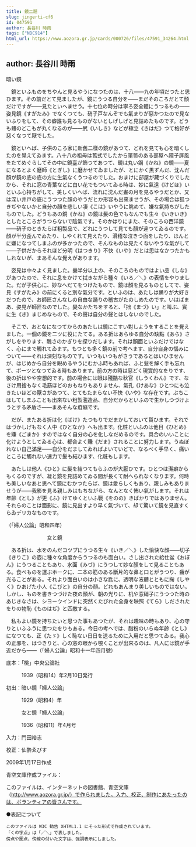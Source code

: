 ```yaml
---
title: 鏡二題
slug: jingerti-cf6
id: 047591
author: 長谷川 時雨
tags: ["NDC914"]
html_url: https://www.aozora.gr.jp/cards/000726/files/47591_34264.html
---
```


## author: 長谷川 時雨

暗い鏡



　鏡といふものをちやんと見るやうになつたのは、十八――九の年頃だつたと思ひます。その前だとて見ましたが、鏡にうつる自分を――まだそのころだとて顏だけですが――見たといへませう。十七位の時分は寧ろ姿全體にうつるもの――姿見鏡《すがたみ》でなくつても、硝子戸なんぞでも氣まりが惡かつたので見ないふりをして、その癖誰も見るものがないとしげしげと見詰めたものです。どうも體のどこもが丸くなるのが――尻《いしき》などが極立《きはだ》つて格好が惡くなつて厭でした。

　鏡といへば、子供のころ家に新舊二樣の鏡があつて、どれを見ても心を暗くしたのを覺えてゐます。八十八の祖母は舊式でしたから箪笥のある部屋へ障子屏風をたてめぐらしてその中に鏡臺が飾つてあつて、鏡は丸い鋼《かね》の鏡――夏になるとよく磨師《とぎし》に磨かせてゐましたが、とにかく黒ずんだ、沈んだ顏が鏡の底の底の方に生氣なくうつるのでした。おまけに部屋が藏づくりでしたから、それに窓の青葉などに白い花でもついてゐる時は、妙に氣遠《けどほ》いといふ心持ちがして、美しくいへば、流れに沈んだ晝の月を見るやうだとか、又は深い井戸の底にうつつた顏のやうだとか形容も出來ませうが、その場合は狐つきぢやないかと自分の顏を悲しい凄《こは》いやうに眺めて、嫌な氣持ちがしたものでした。どうもあの銅《かね》の鏡は髮の色でもなんでも生々《いきいき》としたところがうつらないで陰氣です。そのかはりにまた、そのころの西洋鏡――硝子のときたらば粗製品で、どれにうつして見ても顏が違つてゐるのです。顏が半分歪んでゐたり、しやくれて見えたり、滑稽な泣きつ面をしたり、ほんとに嫌になつてしまふのが多かつたので、そんなものは見たくないやうな氣がして――子供だからそれほど分明《はつきり》不快《いや》だとは思はなかつたかもしれないが、まあそんな覺えがあります。

　姿見は中々よく見ました。疊半分以上の、そのころのものではよい品《しな》があつたので、それに息をかけて拭きながら種々《いろ／＼》の表情をやりました。だが子供心に、妙なへだてをつけたもので、鏡は顏を見るものとしてで、姿見《すがたみ》の前にくると別な氣分です。といふのは、あたしは踊りが大好きだつたので、お師匠さんなしの自由な踊りの稽古がたのしめたのです。いはばまあ、姿見が師匠なのでした。變なかたちをすると、「拙《まづ》い」と叫ぶ、實に生《き》まじめなもので、その聲は自分の聲とはしないのでした。

　そこで、おとなになつてからのあたしは鏡にこすい對しようをすることを覺えました。一個の鏡を二ツに役にたてる。ある折はあらゆる自分の缺點《あら》さがしをやります、醜さのかぎりを探りだします。それは顏面といふだけではなく、心にまで觸れてゐます。もつとも多く鏡の前で考へます、自分自身の惱みについて――それは深刻なものです。いつもいつもがさうであるとはいひませんが、はじめから自分を睨めるやうにむかふ時もあれば、ふと髮を解く手も忘れて、ボーツとなつてゐる時もあります。前の方の時は惡どく現實的なをりです、後の折はやや空想的です。前の場合には眼は殘酷な秋官《しうくわん》です、なさけ用捨もなく毛筋ほどのおもねりもありません、氣孔《けあな》ひとつにも泣きたいほどの厭さがあつて、とてもたまらない不快《いや》な存在です。ぶちこはしてしまふことも出來ない粗製濫造品、自分だからといふので生かしつづけようとする矛盾さ――まあそんな疳癪です。

　だが、またある折は化《ばけ》たつもりでだまかしておいて貰ひます。それではづかしげもなく人中《ひとなか》へも出ます。化粧といふのは他目《ひとめ》を賺《ごまか》すのではなく自分の心を化しなだめるのです。具合のいいことに化けようとしてゐる心は、都合よく賺《だま》されることに努力します。うぬぼれない自己滿足――自分をだましてゐればよいていどで、なるべく手早く、痛いところに觸れない速力で髮も結ひます、化粧もします。

　あたしは他人《ひと》に髮を結つてもらふのが大厭ひです。ひとつは潔癖からもくるのですが、凝と鏡を見詰めてゐる間が長くて耐へられなくなります。何時も美しいなあと思へて鏡にむかつたらば、鏡は愛らしくもあり、親しみもありませうが――我影を見る親しみはもちながら、なんとなく怖い氣がします。それは年齡《とし》が更《ふ》けてゆくといふ戰《をのの》きばかりではありません。それらのことは面影に、鏡に見出すより早く氣づいて、却て驚いて鏡を見直すくらゐデリカなものです。

（「婦人公論」昭和四年）



　　　　　　　　女と鏡



　ある折は、水をのんだコツプにうつる生々《いき／＼》した愉快な顏――切子《きりこ》の壺に種々な角度からうつるのも面白い。さし出された給仕盆《おぼん》にうつることもあり、水面《みづ》にうつして妙な顏をして見ることもある。食べものを運ぶホークに、二本の筋のある斷片的な鼻と口とがうつり、齒が光ることがある。それより面白いのは小さな匙に、透明な液體とともに掬《しやく》ひあげた小人《こびと》の自分の顏。どれもあんまり美しいものではない。しかし、ものを書きつづけた夜の顏が、朝の光りに、机や窓硝子にうつつた時のあじきなさは、シヨーウインドに突然くたびれた全身を映照《てら》しだされたをりの物恥《ものはぢ》と匹敵する。

　私もよい鏡を持ちたいと思つた事もあつたが、それは趣味の時もあり、心の守りといふふうに思つたをりもある。今日の考へでは、脂粉のいらぬ年齡《とし》になつても、正《たゞ》しく恥ない日日を送るために入用だと思つてゐる。我心の正邪を、はつきりと、心の窓の眼から覗くことが出來るのは、凡人には鏡が手近だから――（「婦人公論」昭和十一年四月號）













底本：「桃」中央公論社


　　　1939（昭和14）年2月10日発行

初出：暗い鏡「婦人公論」

　　　1929（昭和4）年

　　　女と鏡「婦人公論」

　　　1936（昭和11）年4月号

入力：門田裕志

校正：仙酔ゑびす

2009年1月17日作成

青空文庫作成ファイル：

このファイルは、インターネットの図書館、青空文庫（http://www.aozora.gr.jp/）で作られました。入力、校正、制作にあたったのは、ボランティアの皆さんです。











●表記について


	このファイルは W3C 勧告 XHTML1.1 にそった形式で作成されています。
	「くの字点」は「／＼」で表しました。
	傍点や圏点、傍線の付いた文字は、強調表示にしました。